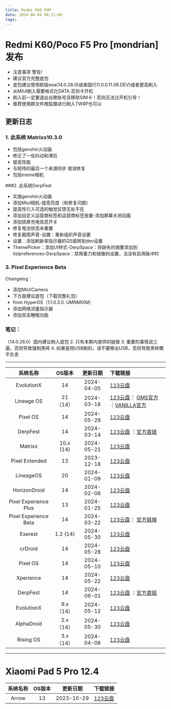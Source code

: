```yaml
---
title: Redmi K60 ROM
date: 2024-06-04 08:11:00
tags:
---
```


 #   Redmi K60/Poco F5 Pro [mondrian] 发布 
- 注意事项 警告! 
- 建议官方完整底包 
- 底包建议使用欧版eea(14.0.28.0)或者国行(1.0.0.11.08.DEV)或者更高刷入 
- 从MIUI刷入需要格式化DATA 否则卡开机 
- 刷入前一定要退出谷歌账号且移除SIM卡！否则无法过开机引导！ 
- 推荐使用群文件橙狐狸进行刷入TWRP也可以 
##  更新日志 
### 1. 此系统 Matrixx10.3.0 
- 包括genshin火动画  
- 修正了一些抖动和滞后 
- 提高性能 
- 与矩阵的最后一个来源同步 
  错误修复 
- 包括meme相机 


 ###2. 此系统DerpFest 
- 实施genshin火动画 
- 添加Miui相机-提高亮度（和修复问题） 
- 提高性引入可选的触觉反馈无处不在 
- 添加自定义运营商标签和运营商标签放置-添加屏幕关闭动画 
- 添加锁屏充电信息开关 
- 修复电池状态未重置 
- 修复截图声音-设置：重新组织声音设置 
- 设置：添加刷新率指示器的QS瓷砖到dev设置 
- ThemePicker：添加UI样式-DerpSpace：将缺失的摘要添加到listpreferences-DerpSpace：禁用重力和镜像的设置，当没有启用脉冲时 



### 3. Pixel Experience Beta  
Changelog： 
- 添加MiUiCamera  
- 下方是建议底包（下载完整礼包） 
- from HyperOS（1.1.0.3.0. UMNMIXM） 
- 添加网络流量指示器 
- 添加双击睡眠功能 
### 笔记： 
（14.0.26.0）国内建议刷入底包 
2. 只有本群内提供的链接
3. 重要的事情说三遍，否则导致强制黑砖
4. 如果是用USB刷的，请不要移出USB，否则导致黑砖概不负责

---

|       系统名称        |  OS版本   |  更新日期  | 下载链接                                                     |
| :-------------------: | :-------: | :--------: | :----------------------------------------------------------- |
|      EvolutionX       |    14     | 2024-04-05 | [123云盘](https://www.123pan.com/s/ZSzRVv-lQTPh)             |
|      Lineage OS       | 21（14）  | 2024-03-18 | [123云盘](https://www.123pan.com/s/ZSzRVv-lQTPh)｜ [GMS官方](https://miracle.girlswithout.top/arian/lineage-20/mondrian/) ｜[VANILLA官方](https://github.com/arian-ota/ota/releases) |
|       Pixel OS        |    14     | 2024-05-29 | [123云盘](https://www.123pan.com/s/ZSzRVv-lQTPh)             |
|       DerpFest        |    14     | 2024-03-14 | [123云盘](https://www.123pan.com/s/ZSzRVv-lQTPh) ｜[官方直链](https://kota.klozz.dev/mondrian/DerpFest-14-Official-Stable-mondrian-20240314.zip) |
|        Matrixx        | 10.x (14) | 2024-05-21 | [123云盘 ](https://www.123pan.com/s/ZSzRVv-lQTPh)            |
|    Pixel Extended     |    13     | 2023-12-18 | [123云盘](https://www.123pan.com/s/ZSzRVv-lQTPh)             |
|       LineageOS       |    20     | 2024-01-09 | [123云盘](https://www.123pan.com/s/ZSzRVv-lQTPh)             |
|     HorizonDroid      |    14     | 2024-02-06 | [123云盘](https://www.123pan.com/s/ZSzRVv-lQTPh)             |
| Pixel Experience Plus |    13     | 2024-01-25 | [123云盘](https://www.123pan.com/s/ZSzRVv-lQTPh)             |
| Pixel Experience Beta |    14     | 2024-03-22 | [123云盘](https://www.123pan.com/s/ZSzRVv-lQTPh)｜ [官方链接](https://sourceforge.net/projects/silent-mondrian/files/PixelExperience/fourteen/2024-03-20/PixelExperience_mondrian-14.0-20240320-1702-BETA.zip/download) |
|        Exerest        | 1.2 (14)  | 2024-05-30 | [123云盘](https://www.123pan.com/s/ZSzRVv-lQTPh)             |
|        crDroid        |    14     | 2024-05-28 | [123云盘](https://www.123pan.com/s/ZSzRVv-lQTPh)             |
|       Pixel OS        |    14     | 2024-05-10 | [123云盘](https://www.123pan.com/s/ZSzRVv-lQTPh)             |
|       Xperience       |    14     | 2024-05-22 | [123云盘](https://www.123pan.com/s/ZSzRVv-lQTPh)             |
|       DerpFest        |    14     | 2024-06-01 | [123云盘](https://www.123pan.com/s/ZSzRVv-lQTPh) ｜[官方直链](http://s1008130569.onlinehome.mx/klozz/downloads/DerpFest-14-Official-Stable-mondrian-20240601.zip) |
|      EvolutionX       | 9.x（14） | 2024-05-12 | [123云盘](https://www.123pan.com/s/ZSzRVv-lQTPh)             |
|      AlphaDroid       | 2.x（14） | 2024-05-30 | [123云盘](https://www.123pan.com/s/ZSzRVv-lQTPh)             |
|       Rising OS       | 3.x（14） | 2024-04-08 | [123云盘](https://www.123pan.com/s/ZSzRVv-lQTPh)             |
---
 #              Xiaomi Pad 5 Pro 12.4
| 系统名称 | OS版本 |  更新日期  | 下载链接                                         |
| :------: | :----: | :--------: | :----------------------------------------------- |
|  Arrow   |   13   | 2023-10-29 | [123云盘](https://www.123pan.com/s/ZSzRVv-lQTPh) |
